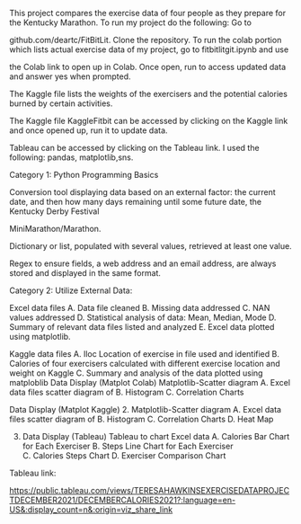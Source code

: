 

This project compares the exercise data of four people as they prepare for the Kentucky Marathon. To run my project do the following: Go to 

github.com/deartc/FitBitLit. Clone the repository. To run the colab portion which lists actual exercise data of my project, go to fitbitlitgit.ipynb and use 

the Colab link to open up in Colab. Once open, run to access updated data and answer yes when prompted.

The Kaggle file lists the weights of the exercisers and the potential calories burned by certain activities.

The Kaggle file KaggleFitbit can be accessed by clicking on the Kaggle link and once opened up, run it to update data.

Tableau can be accessed by clicking on the Tableau link. I used the following: pandas, matplotlib,sns.


 Category 1: Python Programming Basics

Conversion tool displaying data based on an external factor: the current date, and then how many days remaining until some future date, the Kentucky Derby Festival 

MiniMarathon/Marathon.

Dictionary or list, populated with several values, retrieved at least one value.

Regex to ensure fields, a web address and an email address, are always stored and displayed in the same format.




Category 2: Utilize External Data:

Excel data files A. Data file cleaned B. Missing data addressed
C. NAN values addressed D. Statistical analysis of data: Mean, Median, Mode D. Summary of relevant data files listed and analyzed E. Excel data plotted using matplotlib.

Kaggle data  files A. Iloc Location of exercise in file used and identified B. Calories of four exercisers calculated with different exercise location and weight on Kaggle C. Summary and analysis of the data plotted using matploblib
 Data Display (Matplot Colab)
Matplotlib-Scatter diagram A. Excel data files scatter diagram of B. Histogram C. Correlation Charts

Data Display (Matplot Kaggle) 2. Matplotlib-Scatter diagram A. Excel data files scatter diagram of B. Histogram C. Correlation Charts D. Heat Map

3.  Data Display (Tableau) Tableau to chart Excel data A. Calories Bar
    Chart for Each Exerciser B. Steps Line Chart for Each Exerciser  
     C. Calories Steps Chart D. Exerciser Comparison Chart


Tableau link:


https://public.tableau.com/views/TERESAHAWKINSEXERCISEDATAPROJECTDECEMBER2021/DECEMBERCALORIES2021?:language=en-US&:display_count=n&:origin=viz_share_link

